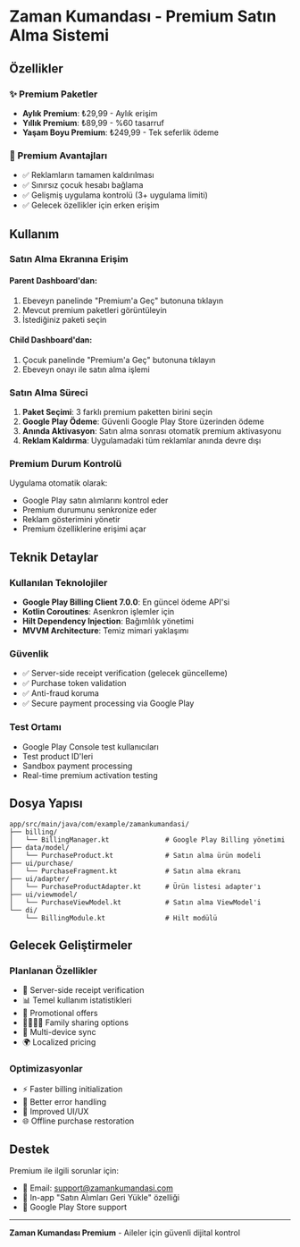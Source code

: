 # Zaman Kumandası - Premium Satın Alma Sistemi

## Özellikler

### ✨ Premium Paketler
- **Aylık Premium**: ₺29,99 - Aylık erişim
- **Yıllık Premium**: ₺89,99 - %60 tasarruf
- **Yaşam Boyu Premium**: ₺249,99 - Tek seferlik ödeme

### 🎯 Premium Avantajları
- ✅ Reklamların tamamen kaldırılması
- ✅ Sınırsız çocuk hesabı bağlama
- ✅ Gelişmiş uygulama kontrolü (3+ uygulama limiti)
- ✅ Gelecek özellikler için erken erişim

## Kullanım

### Satın Alma Ekranına Erişim

#### Parent Dashboard'dan:
1. Ebeveyn panelinde "Premium'a Geç" butonuna tıklayın
2. Mevcut premium paketleri görüntüleyin
3. İstediğiniz paketi seçin

#### Child Dashboard'dan:
1. Çocuk panelinde "Premium'a Geç" butonuna tıklayın
2. Ebeveyn onayı ile satın alma işlemi

### Satın Alma Süreci

1. **Paket Seçimi**: 3 farklı premium paketten birini seçin
2. **Google Play Ödeme**: Güvenli Google Play Store üzerinden ödeme
3. **Anında Aktivasyon**: Satın alma sonrası otomatik premium aktivasyonu
4. **Reklam Kaldırma**: Uygulamadaki tüm reklamlar anında devre dışı

### Premium Durum Kontrolü

Uygulama otomatik olarak:
- Google Play satın alımlarını kontrol eder
- Premium durumunu senkronize eder
- Reklam gösterimini yönetir
- Premium özelliklerine erişimi açar

## Teknik Detaylar

### Kullanılan Teknolojiler
- **Google Play Billing Client 7.0.0**: En güncel ödeme API'si
- **Kotlin Coroutines**: Asenkron işlemler için
- **Hilt Dependency Injection**: Bağımlılık yönetimi
- **MVVM Architecture**: Temiz mimari yaklaşımı

### Güvenlik
- ✅ Server-side receipt verification (gelecek güncelleme)
- ✅ Purchase token validation
- ✅ Anti-fraud koruma
- ✅ Secure payment processing via Google Play

### Test Ortamı
- Google Play Console test kullanıcıları
- Test product ID'leri
- Sandbox payment processing
- Real-time premium activation testing

## Dosya Yapısı

```
app/src/main/java/com/example/zamankumandasi/
├── billing/
│   └── BillingManager.kt              # Google Play Billing yönetimi
├── data/model/
│   └── PurchaseProduct.kt             # Satın alma ürün modeli
├── ui/purchase/
│   └── PurchaseFragment.kt            # Satın alma ekranı
├── ui/adapter/
│   └── PurchaseProductAdapter.kt      # Ürün listesi adapter'ı
├── ui/viewmodel/
│   └── PurchaseViewModel.kt           # Satın alma ViewModel'i
└── di/
    └── BillingModule.kt               # Hilt modülü
```

## Gelecek Geliştirmeler

### Planlanan Özellikler
- 🔄 Server-side receipt verification
- 📊 Temel kullanım istatistikleri
- 🎁 Promotional offers
- 👨‍👩‍👧‍👦 Family sharing options
- 📱 Multi-device sync
- 🌍 Localized pricing

### Optimizasyonlar
- ⚡ Faster billing initialization
- 🔄 Better error handling
- 📱 Improved UI/UX
- 🌐 Offline purchase restoration

## Destek

Premium ile ilgili sorunlar için:
- 📧 Email: support@zamankumandasi.com
- 🔄 In-app "Satın Alımları Geri Yükle" özelliği
- 📱 Google Play Store support

---

**Zaman Kumandası Premium** - Aileler için güvenli dijital kontrol
